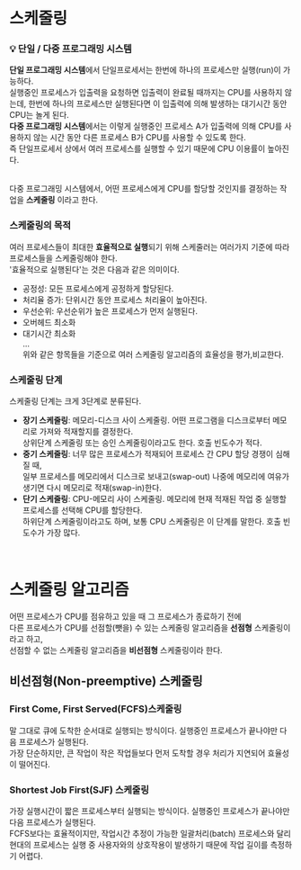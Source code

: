 # 스케줄링
### 💡 단일 / 다중 프로그래밍 시스템
**단일 프로그래밍 시스템**에서 단일프로세서는 한번에 하나의 프로세스만 실행(run)이 가능하다.  
실행중인 프로세스가 입출력을 요청하면 입출력이 완료될 때까지는 CPU를 사용하지 않는데, 한번에 하나의 프로세스만 실행된다면
이 입출력에 의해 발생하는 대기시간 동안 CPU는 놀게 된다.  
**다중 프로그래밍 시스템**에서는 이렇게 실행중인 프로세스 A가 입출력에 의해 CPU를 사용하지 않는 시간 동안 다른 프로세스 B가 CPU를 사용할 수 있도록 한다.  
즉 단일프로세서 상에서 여러 프로세스를 실행할 수 있기 때문에 CPU 이용률이 높아진다.  
<br/>

다중 프로그래밍 시스템에서, 어떤 프로세스에게 CPU를 할당할 것인지를 결정하는 작업을 **스케줄링** 이라고 한다.  

### 스케줄링의 목적
여러 프로세스들이 최대한 **효율적으로 실행**되기 위해 스케줄러는 여러가지 기준에 따라 프로세스들을 스케줄링해야 한다.  
'효율적으로 실행된다'는 것은 다음과 같은 의미이다. 
- 공정성: 모든 프로세스에게 공정하게 할당된다.
- 처리율 증가: 단위시간 동안 프로세스 처리율이 높아진다.
- 우선순위: 우선순위가 높은 프로세스가 먼저 실행된다.
- 오버헤드 최소화
- 대기시간 최소화  
...  
위와 같은 항목들을 기준으로 여러 스케줄링 알고리즘의 효율성을 평가,비교한다.

### 스케줄링 단계
스케줄링 단계는 크게 3단계로 분류된다.  
- **장기 스케줄링**: 메모리-디스크 사이 스케줄링. 어떤 프로그램을 디스크로부터 메모리로 가져와 적재할지를 결정한다.  
상위단계 스케줄링 또는 승인 스케줄링이라고도 한다. 호출 빈도수가 적다.
- **중기 스케줄링**: 너무 많은 프로세스가 적재되어 프로세스 간 CPU 할당 경쟁이 심해질 때,  
일부 프로세스를 메모리에서 디스크로 보내고(swap-out) 나중에 메모리에 여유가 생기면 다시 메모리로 적재(swap-in)한다.
- **단기 스케줄링**: CPU-메모리 사이 스케줄링. 메모리에 현재 적재된 작업 중 실행할 프로세스를 선택해 CPU를 할당한다.  
하위단계 스케줄링이라고도 하며, 보통 CPU 스케줄링은 이 단계를 말한다. 호출 빈도수가 가장 많다.
<br/>

# 스케줄링 알고리즘
어떤 프로세스가 CPU를 점유하고 있을 때 그 프로세스가 종료하기 전에  
다른 프로세스가 CPU를 선점할(뺏을) 수 있는 스케줄링 알고리즘을 **선점형** 스케줄링이라고 하고,  
선점할 수 없는 스케줄링 알고리즘을 **비선점형** 스케줄링이라 한다.  
## 비선점형(Non-preemptive) 스케줄링
### First Come, First Served(FCFS)스케줄링
말 그대로 큐에 도착한 순서대로 실행되는 방식이다. 실행중인 프로세스가 끝나야만 다음 프로세스가 실행된다.  
가장 단순하지만, 큰 작업이 작은 작업들보다 먼저 도착할 경우 처리가 지연되어 효율성이 떨어진다.
### Shortest Job First(SJF) 스케줄링
가장 실행시간이 짧은 프로세스부터 실행되는 방식이다. 실행중인 프로세스가 끝나야만 다음 프로세스가 실행된다.  
FCFS보다는 효율적이지만, 작업시간 추정이 가능한 일괄처리(batch) 프로세스와 달리  
현대의 프로세스는 실행 중 사용자와의 상호작용이 발생하기 때문에 작업 길이를 측정하기 어렵다.  
<br/>
